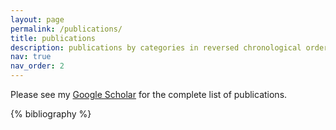 ```yaml
---
layout: page
permalink: /publications/
title: publications
description: publications by categories in reversed chronological order. generated by jekyll-scholar.
nav: true
nav_order: 2
---
```



Please see my [Google Scholar](https://scholar.google.com/citations?user=y5sZgJQAAAAJ) for the complete list of publications.

<!-- _pages/publications.md -->
<div class="publications">

{% bibliography %}

</div>
